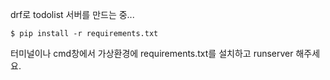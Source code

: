 drf로 todolist 서버를 만드는 중...

``` shell script
$ pip install -r requirements.txt
```

터미널이나 cmd창에서 가상환경에 requirements.txt를 설치하고 runserver 해주세요. 
